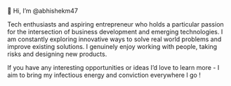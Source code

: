 👋 Hi, I’m @abhishekm47


Tech enthusiasts and aspiring entrepreneur who holds a particular passion for the intersection of business development and emerging technologies. I am constantly exploring innovative ways to solve real world problems and improve existing solutions. I genuinely enjoy working with people, taking risks and designing new products.

If you have any interesting opportunities or ideas I’d love to learn more - I aim to bring my infectious energy and conviction everywhere I go ! 



<!---
abhishekm47/abhishekm47 is a ✨ special ✨ repository because its `README.md` (this file) appears on your GitHub profile.
You can click the Preview link to take a look at your changes.
--->
